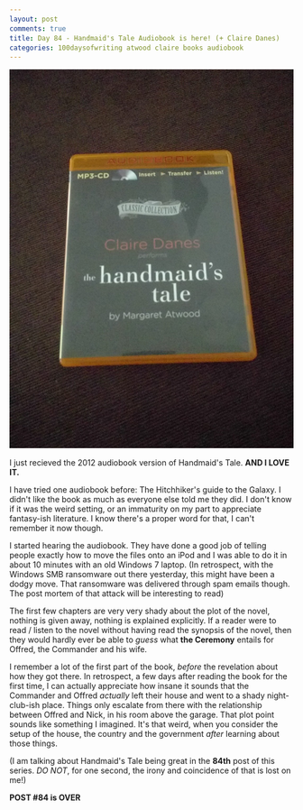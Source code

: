 ```yaml
---
layout: post
comments: true
title: Day 84 - Handmaid's Tale Audiobook is here! (+ Claire Danes)
categories: 100daysofwriting atwood claire books audiobook
---
```


![img](/public/img/2017-05-13-audio-book.jpeg)

I just recieved the 2012 audiobook version of Handmaid's Tale. **AND I LOVE IT.**

I have tried one audiobook before: The Hitchhiker's guide to the Galaxy. I
didn't like the book as much as everyone else told me they did. I don't know if
it was the weird setting, or an immaturity on my part to appreciate fantasy-ish
literature. I know there's a proper word for that, I can't remember it now
though.

I started hearing the audiobook. They have done a good job of telling people
exactly how to move the files onto an iPod and I was able to do it in about 10
minutes with an old Windows 7 laptop. (In retrospect, with the Windows SMB
ransomware out there yesterday, this might have been a dodgy move. That
ransomware was delivered through spam emails though. The post mortem of that
attack will be interesting to read)

The first few chapters are very very shady about the plot of the novel, nothing
is given away, nothing is explained explicitly. If a reader were to read /
listen to the novel without having read the synopsis of the novel, then they
would hardly ever be able to _guess_ what **the Ceremony** entails for Offred,
the Commander and his wife.

I remember a lot of the first part of the book, _before_ the revelation about
how they got there. In retrospect, a few days after reading the book for the
first time, I can actually appreciate how insane it sounds that the Commander
and Offred _actually_ left their house and went to a shady night-club-ish place.
Things only escalate from there with the relationship between Offred and Nick,
in his room above the garage. That plot point sounds like something I imagined.
It's that weird, when you consider the setup of the house, the country and the
government _after_ learning about those things.

(I am talking about Handmaid's Tale being great in the **84th** post of this
series.  _DO NOT_, for one second, the irony and coincidence of that is lost on
me!)

**POST #84 is OVER**
